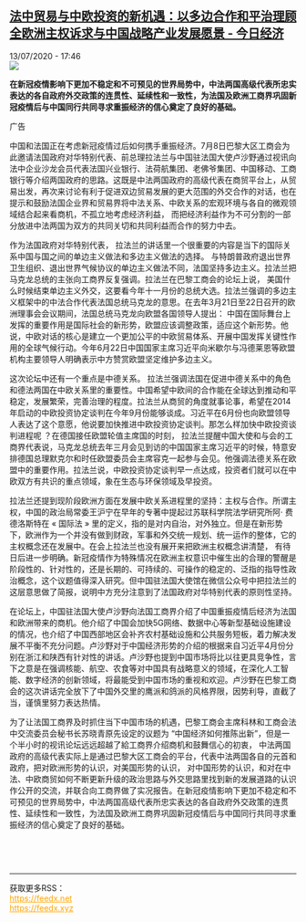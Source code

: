 <!--1594659400000-->
[法中贸易与中欧投资的新机遇：以多边合作和平治理顾全欧洲主权诉求与中国战略产业发展愿景 - 今日经济](http://www.rfi.fr//cn/%E5%9B%BD%E9%99%85/20200713-%E6%B3%95%E4%B8%AD%E8%B4%B8%E6%98%93%E4%B8%8E%E4%B8%AD%E6%AC%A7%E6%8A%95%E8%B5%84%E7%9A%84%E6%96%B0%E6%9C%BA%E9%81%87-%E4%BB%A5%E5%A4%9A%E8%BE%B9%E5%90%88%E4%BD%9C%E5%92%8C%E5%B9%B3%E6%B2%BB%E7%90%86%E9%A1%BE%E5%85%A8%E6%AC%A7%E6%B4%B2%E4%B8%BB%E6%9D%83%E8%AF%89%E6%B1%82%E4%B8%8E%E4%B8%AD%E5%9B%BD%E6%88%98%E7%95%A5%E4%BA%A7%E4%B8%9A%E5%8F%91%E5%B1%95%E6%84%BF%E6%99%AF)
------

<div>13/07/2020 - 17:46</div><img src="https://s.rfi.fr/media/display/f753bd9c-61e4-11ea-a29d-005056bf87d6/w:310/p:16x9/WB149255-RFI-CN-20140608.png"><p><strong>在新冠疫情影响下更加不稳定和不可预见的世界局势中，中法两国高级代表所忠实表达的各自政府外交政策的连贯性、延续性和一致性，为法国及欧洲工商界巩固新冠疫情后与中国同行共同寻求重振经济的信心奠定了良好的基础。</strong></p><div class="t-content__body u-clearfix"><div class="m-interstitial"><div class="m-interstitial__ad"><divclass="m-block-ad "data-tms-ad-type="box"data-tms-ad-status="idle"data-tms-ad-pos="1"><div class="m-block-ad__label">广告</div><div class="m-block-ad__content"></div></div></div></div><p>中国和法国正在考虑新冠疫情过后如何携手重振经济。7月8日巴黎大区工商会为此邀请法国政府对华特别代表、前总理拉法兰与中国驻法国大使卢沙野通过视讯向法中企业沙龙会员代表法国兴业银行、法荷航集团、老佛爷集团、中国移动、工商银行等介绍两国政府的思路。这既是中法两国政府的高级代表在商贸平台上，从贸易出发，再次来讨论有利于促进双边贸易发展的更大范围的外交合作的对话，也在提示和鼓励法国企业界和贸易界将中法关系、中欧关系的宏观环境与各自的微观领域结合起来看商机，不孤立地考虑经济利益， 而把经济利益作为不可分割的一部分放进中法两国为双方的共同关切和共同利益而合作的努力中去。</p><p>作为法国政府对华特别代表， 拉法兰的讲话里一个很重要的内容是当下的国际关系中国与国之间的单边主义做法和多边主义做法的选择。 与特朗普政府退出世界卫生组织、退出世界气候协议的单边主义做法不同，法国坚持多边主义。拉法兰把马克龙总统的主张向工商界反复强调。拉法兰在巴黎工商会的论坛上说， 美国什么时候结束单边主义外交，这要看今年十一月份的总统大选。拉法兰强调的多边主义框架中的中法合作代表法国总统马克龙的意思。在去年3月21日至22日召开的欧洲理事会会议期间，法国总统马克龙向欧盟各国领导人提出： 中国在国际舞台上发挥的重要作用是国际社会的新形势，欧盟应该调整政策，适应这个新形势。他说，中欧对话的核心是建立一个更加公平的中欧贸易体系、开展中国发挥关键性作用的全球气候行动。今年6月22日中国国家主席习近平向米歇尔与冯德莱恩等欧盟机构主要领导人明确表示中方赞赏欧盟坚定维护多边主义。</p><p>这次论坛中还有一个重点是中德关系。 拉法兰强调法国在促进中德关系中的角色和德法两国在中欧关系里的重要性。中国希望中欧间的合作能在全球达到推动和平稳定，发展繁荣，完善治理的程度。拉法兰从商贸的角度就事论事，希望在2014年启动的中欧投资协定谈判在今年9月份能够谈成。习近平在6月份也向欧盟领导人表达了这个意愿，他说要加快推进中欧投资协定谈判。那怎么样加快中欧投资谈判进程呢 ？在德国接任欧盟轮值主席国的时刻， 拉法兰提醒中国大使和与会的工商界代表说，马克龙总统去年三月会见到访的中国国家主席习近平的时候，特意安排德国总理默克尔和时任欧盟委员会主席容克一起参与会见。他强调法德关系在欧盟中的重要作用。拉法兰说，中欧投资协定谈判早一点达成，投资者们就可以在中欧双方有共识的重点领域，象在生态与环保领域及早投资。</p><p>拉法兰还提到现阶段欧洲方面在发展中欧关系进程里的坚持：主权与合作。所谓主权，中国的政治局常委王沪宁在早年的专著中提起过苏联科学院法学研究所阿· 费德洛斯特在 « 国际法 » 里的定义，指的是对内自治，对外独立。但是在新形势下，欧洲作为一个并没有做到财政，军事和外交统一规划、统一运作的整体，它的主权概念还在发展中。在会上拉法兰也没有展开来把欧洲主权概念讲清楚， 有待日后进一步明确。新冠疫情作为特殊情况在欧洲主权意识中催生出的合理的警醒是阶段性的、针对性的，还是长期的、可持续的、可操作的稳定的、泛指的指导性政治概念，这个议题值得深入研究。但中国驻法国大使馆在微信公众号中把拉法兰的这层意思做了简报，说明中方充分注意到了法国政府对华特别代表的原则性坚持。</p><p>在论坛上，中国驻法国大使卢沙野向法国工商界介绍了中国重振疫情后经济为法国和欧洲带来的商机。他介绍了中国会加快5G网络、数据中心等新型基础设施建设的情况，也介绍了中国西部地区会补齐农村基础设施和公共服务短板，着力解决发展不平衡不充分问题。卢沙野对于中国经济形势的介绍的根据来自习近平4月份分别在浙江和陕西有针对性的讲话。卢沙野也提到中国市场将比以往更具竞争性，言下之意是在强调核能、航空、农食等对中国具有战略意义的领域，在深化人工智能、数字经济的创新领域，将最能受到中国市场的重视和欢迎。卢沙野在巴黎工商会的这次讲话完全放下了中国外交里的鹰派和鸽派的风格界限，因势利导，直截了当，谨慎里努力表达热情。</p><p>为了让法国工商界及时抓住当下中国市场的机遇，巴黎工商会主席科林和工商会法中交流委员会秘书长苏晓青原先设定的议题为 “中国经济如何推陈出新”，但是一个半小时的视讯论坛远远超越了給工商界介绍商机和鼓舞信心的初衷， 中法两国政府的高级代表实际上是通过巴黎大区工商会的平台，代表中法两国各自的元首和政府，把对欧洲形势的认识，对美国形势的认识， 对中国形势的认识，和对在中法、中欧商贸如何不断更新升级的政治思路与外交思路里找到新的发展道路的认识作公开的交流，并联合向工商界做了实况报告。在新冠疫情影响下更加不稳定和不可预见的世界局势中，中法两国高级代表所忠实表达的各自政府外交政策的连贯性、延续性和一致性，为法国及欧洲工商界巩固新冠疫情后与中国同行共同寻求重振经济的信心奠定了良好的基础。</p><p> </p><div class="o-self-promo o-self-promo--nl o-self-promo--hidden" data-selfpromo-newsletter></div><div class="o-self-promo o-self-promo--app o-self-promo--hidden" data-selfpromo-app></div></div><br><hr><div>获取更多RSS：<br><a href="https://feedx.net" style="color:orange" target="_blank">https://feedx.net</a> <br><a href="https://feedx.xyz" style="color:orange" target="_blank">https://feedx.xyz</a><br></div>

